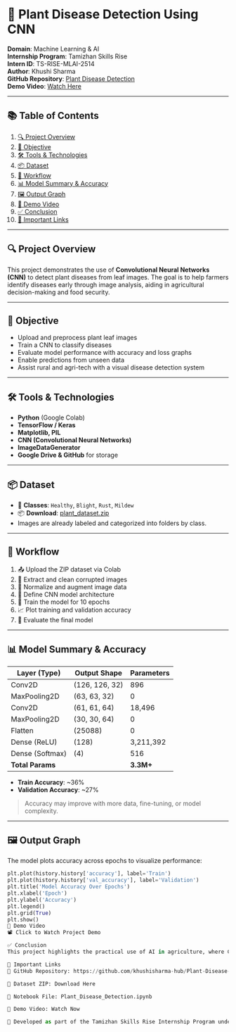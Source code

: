 # 🌿 Plant Disease Detection Using CNN

**Domain**: Machine Learning & AI  
**Internship Program**: Tamizhan Skills Rise  
**Intern ID**: TS-RISE-MLAI-2514  
**Author**: Khushi Sharma  
**GitHub Repository**: [Plant Disease Detection](https://github.com/khushisharma-hub/Plant-Disease-Detection)  
**Demo Video**: [Watch Here](https://drive.google.com/file/d/1muKUOJeh_dSIEU-yRfIcshgeTR_8ndL8/view?usp=sharing)

---

## 📚 Table of Contents

1. [🔍 Project Overview](#-project-overview)  
2. [🎯 Objective](#-objective)  
3. [🛠️ Tools & Technologies](#️-tools--technologies)  
4. [📦 Dataset](#-dataset)  
5. [🔄 Workflow](#-workflow)  
6. [📊 Model Summary & Accuracy](#-model-summary--accuracy)  
7. [🖼️ Output Graph](#-output-graph)  
8. [🎥 Demo Video](#-demo-video)  
9. [✅ Conclusion](#-conclusion)  
10. [🔗 Important Links](#-important-links)

---

## 🔍 Project Overview

This project demonstrates the use of **Convolutional Neural Networks (CNN)** to detect plant diseases from leaf images. The goal is to help farmers identify diseases early through image analysis, aiding in agricultural decision-making and food security.

---

## 🎯 Objective

- Upload and preprocess plant leaf images  
- Train a CNN to classify diseases  
- Evaluate model performance with accuracy and loss graphs  
- Enable predictions from unseen data  
- Assist rural and agri-tech with a visual disease detection system

---

## 🛠️ Tools & Technologies

- **Python** (Google Colab)  
- **TensorFlow / Keras**  
- **Matplotlib, PIL**  
- **CNN (Convolutional Neural Networks)**  
- **ImageDataGenerator**  
- **Google Drive & GitHub** for storage

---

## 📦 Dataset

- 📁 **Classes**: `Healthy`, `Blight`, `Rust`, `Mildew`  
- 📦 **Download**: [plant_dataset.zip](https://github.com/khushisharma-hub/Plant-Disease-Detection/blob/main/plant_dataset%20(1).zip)  
- Images are already labeled and categorized into folders by class.

---

## 🔄 Workflow

1. 📤 Upload the ZIP dataset via Colab
2. 📂 Extract and clean corrupted images
3. 🧼 Normalize and augment image data
4. 🧠 Define CNN model architecture
5. 🎯 Train the model for 10 epochs
6. 📈 Plot training and validation accuracy
7. 🧪 Evaluate the final model

---

## 📊 Model Summary & Accuracy

| Layer (Type)       | Output Shape       | Parameters |
|--------------------|--------------------|------------|
| Conv2D             | (126, 126, 32)     | 896        |
| MaxPooling2D       | (63, 63, 32)       | 0          |
| Conv2D             | (61, 61, 64)       | 18,496     |
| MaxPooling2D       | (30, 30, 64)       | 0          |
| Flatten            | (25088)            | 0          |
| Dense (ReLU)       | (128)              | 3,211,392  |
| Dense (Softmax)    | (4)                | 516        |
| **Total Params**   |                    | **3.3M+**  |

- **Train Accuracy**: ~36%
- **Validation Accuracy**: ~27%
> Accuracy may improve with more data, fine-tuning, or model complexity.

---

## 🖼️ Output Graph

The model plots accuracy across epochs to visualize performance:

```python
plt.plot(history.history['accuracy'], label='Train')
plt.plot(history.history['val_accuracy'], label='Validation')
plt.title('Model Accuracy Over Epochs')
plt.xlabel('Epoch')
plt.ylabel('Accuracy')
plt.legend()
plt.grid(True)
plt.show()
🎥 Demo Video
📽️ Click to Watch Project Demo

✅ Conclusion
This project highlights the practical use of AI in agriculture, where CNN-based plant disease detection can assist farmers by automating the identification of leaf diseases. With further optimization and integration, it can be deployed as a mobile app for real-time diagnostics in rural areas.

🔗 Important Links
🔗 GitHub Repository: https://github.com/khushisharma-hub/Plant-Disease-Detection

📁 Dataset ZIP: Download Here

📘 Notebook File: Plant_Disease_Detection.ipynb

🎥 Demo Video: Watch Now

🚀 Developed as part of the Tamizhan Skills Rise Internship Program under the domain of Machine Learning & AI.
